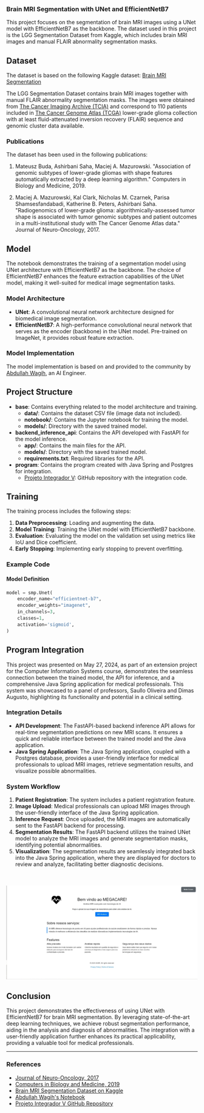 ### Brain MRI Segmentation with UNet and EfficientNetB7

This project focuses on the segmentation of brain MRI images using a UNet model with EfficientNetB7 as the backbone. The dataset used in this project is the LGG Segmentation Dataset from Kaggle, which includes brain MRI images and manual FLAIR abnormality segmentation masks.

## Dataset

The dataset is based on the following Kaggle dataset:
[Brain MRI Segmentation](https://www.kaggle.com/datasets/mateuszbuda/lgg-mri-segmentation)

The LGG Segmentation Dataset contains brain MRI images together with manual FLAIR abnormality segmentation masks. The images were obtained from [The Cancer Imaging Archive (TCIA)](https://www.cancerimagingarchive.net/) and correspond to 110 patients included in [The Cancer Genome Atlas (TCGA)](https://www.genome.gov/Funded-Programs-Projects/Cancer-Genome-Atlas) lower-grade glioma collection with at least fluid-attenuated inversion recovery (FLAIR) sequence and genomic cluster data available.

### Publications

The dataset has been used in the following publications:

1. Mateusz Buda, Ashirbani Saha, Maciej A. Mazurowski. "Association of genomic subtypes of lower-grade gliomas with shape features automatically extracted by a deep learning algorithm." Computers in Biology and Medicine, 2019.

2. Maciej A. Mazurowski, Kal Clark, Nicholas M. Czarnek, Parisa Shamsesfandabadi, Katherine B. Peters, Ashirbani Saha. "Radiogenomics of lower-grade glioma: algorithmically-assessed tumor shape is associated with tumor genomic subtypes and patient outcomes in a multi-institutional study with The Cancer Genome Atlas data." Journal of Neuro-Oncology, 2017.

## Model

The notebook demonstrates the training of a segmentation model using UNet architecture with EfficientNetB7 as the backbone. The choice of EfficientNetB7 enhances the feature extraction capabilities of the UNet model, making it well-suited for medical image segmentation tasks.

### Model Architecture

- **UNet**: A convolutional neural network architecture designed for biomedical image segmentation.
- **EfficientNetB7**: A high-performance convolutional neural network that serves as the encoder (backbone) in the UNet model. Pre-trained on ImageNet, it provides robust feature extraction.

### Model Implementation

The model implementation is based on and provided to the community by [Abdullah Wagih](https://www.kaggle.com/code/abdallahwagih/brain-tumor-segmentation-unet-efficientnetb7/notebook), an AI Engineer.

## Project Structure

- **base**: Contains everything related to the model architecture and training.
    - **data/**: Contains the dataset CSV file (image data not included).
    - **notebook/**: Contains the Jupyter notebook for training the model.
    - **models/**: Directory with the saved trained model.
- **backend_inference_api**: Contains the API developed with FastAPI for the model inference.
    - **app/**: Contains the main files for the API.
    - **models/**: Directory with the saved trained model.
    - **requirements.txt**: Required libraries for the API.
- **program**: Contains the program created with Java Spring and Postgres for integration.
    - [Projeto Integrador V](https://github.com/josedurigon/ProjetoIntegradorV): GitHub repository with the integration code.

## Training

The training process includes the following steps:

1. **Data Preprocessing**: Loading and augmenting the data.
2. **Model Training**: Training the UNet model with EfficientNetB7 backbone.
3. **Evaluation**: Evaluating the model on the validation set using metrics like IoU and Dice coefficient.
4. **Early Stopping**: Implementing early stopping to prevent overfitting.

### Example Code
#### Model Definition

```python
model = smp.Unet(
    encoder_name="efficientnet-b7",
    encoder_weights="imagenet",
    in_channels=3,
    classes=1,
    activation='sigmoid',
)
```

## Program Integration

This project was presented on May 27, 2024, as part of an extension project for the Computer Information Systems course, demonstrates the seamless connection between the trained model, the API for inference, and a comprehensive Java Spring application for medical professionals. This system was showcased to a panel of professors, Saullo Oliveira and Dimas Augusto, highlighting its functionality and potential in a clinical setting.

### Integration Details

- **API Development**: The FastAPI-based backend inference API allows for real-time segmentation predictions on new MRI scans. It ensures a quick and reliable interface between the trained model and the Java application.
- **Java Spring Application**: The Java Spring application, coupled with a Postgres database, provides a user-friendly interface for medical professionals to upload MRI images, retrieve segmentation results, and visualize possible abnormalities.
### System Workflow

1. **Patient Registration**: The system includes a patient registration feature.
2. **Image Upload**: Medical professionals can upload MRI images through the user-friendly interface of the Java Spring application.
3. **Inference Request**: Once uploaded, the MRI images are automatically sent to the FastAPI backend for processing.
4. **Segmentation Results**: The FastAPI backend utilizes the trained UNet model to analyze the MRI images and generate segmentation masks, identifying potential abnormalities.
5. **Visualization**: The segmentation results are seamlessly integrated back into the Java Spring application, where they are displayed for doctors to review and analyze, facilitating better diagnostic decisions.

<br><br>
[![IA MRI MEGACARE SYSTEM](./images/megacare_preview.jpeg)](https://github.com/josedurigon/ProjetoIntegradorV/tree/main/src/main/java/com/example/demo)


## Conclusion

This project demonstrates the effectiveness of using UNet with EfficientNetB7 for brain MRI segmentation. By leveraging state-of-the-art deep learning techniques, we achieve robust segmentation performance, aiding in the analysis and diagnosis of abnormalities. The integration with a user-friendly application further enhances its practical applicability, providing a valuable tool for medical professionals.

---

### References

- [Journal of Neuro-Oncology, 2017](https://pubmed.ncbi.nlm.nih.gov/28470431/)
- [Computers in Biology and Medicine, 2019](https://arxiv.org/abs/1906.03720)
- [Brain MRI Segmentation Dataset on Kaggle](https://www.kaggle.com/datasets/mateuszbuda/lgg-mri-segmentation)
- [Abdullah Wagih's Notebook](https://www.kaggle.com/code/abdallahwagih/brain-tumor-segmentation-unet-efficientnetb7/notebook)
- [Projeto Integrador V GitHub Repository](https://github.com/josedurigon/ProjetoIntegradorV)